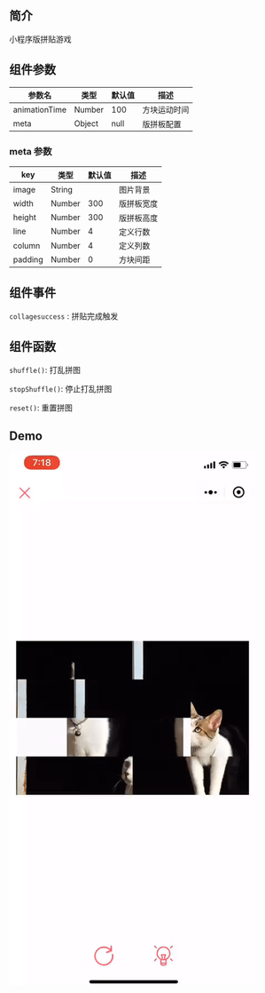 ## 简介

小程序版拼贴游戏

## 组件参数

参数名| 类型 | 默认值 |描述
------------- | ------------- | ------------- | -------------
animationTime  | Number | 100 | 方块运动时间
meta | Object | null| 版拼板配置

### meta 参数

key| 类型 | 默认值 |描述
------------- | ------------- | ------------- | -------------
image | String || 图片背景
width | Number | 300 | 版拼板宽度
height| Number | 300 | 版拼板高度
line | Number | 4 | 定义行数
column | Number | 4 |定义列数
padding | Number | 0 | 方块间距

## 组件事件

`collagesuccess` : 拼贴完成触发

## 组件函数

`shuffle()`: 打乱拼图

`stopShuffle()`: 停止打乱拼图

`reset()`: 重置拼图

## Demo

![demo](demo.gif)
